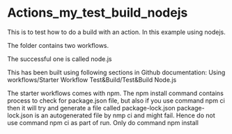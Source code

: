 # Actions_my_test_build_nodejs
This is to test how to do a build with an action. In this example using nodejs.

The folder contains two workflows.

The successful one is called node.js

This has been built using following sections in Github documentation:
Using workflows/Starter Workflow
Test&Build/Test&Build Node.js

The starter workflows comes with npm. The npm install command contains process to check for package.json file, but also if you use command npm ci then it will try and generate a file called package-lock.json
package-lock.json is an autogenerated file by nmp ci and might fail. Hence do not use command npm ci as part of run. Only do command npm install
